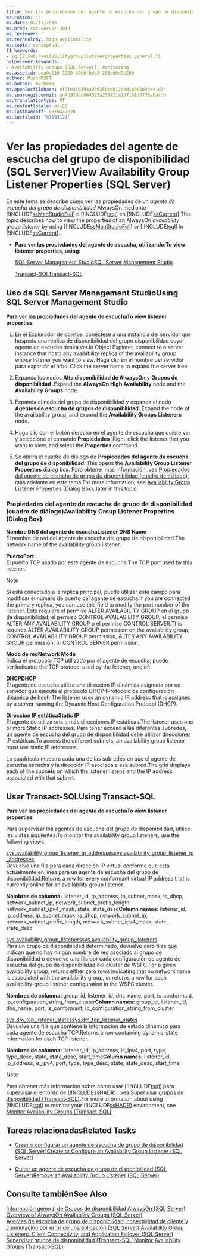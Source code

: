```yaml
---
title: Ver las propiedades del agente de escucha del grupo de disponibilidad (SQL Server) | Microsoft Docs
ms.custom: ''
ms.date: 07/11/2016
ms.prod: sql-server-2014
ms.reviewer: ''
ms.technology: high-availability
ms.topic: conceptual
f1_keywords:
- sql12.swb.availabilitygrouplistenerproperties.general.f1
helpviewer_keywords:
- Availability Groups [SQL Server], monitoring
ms.assetid: aca0d016-3228-40b8-bdc3-285ed6d9b280
author: MashaMSFT
ms.author: mathoma
ms.openlocfilehash: ef7fe316394a030350ceb12a0d1b8e2d48ee1d34
ms.sourcegitcommit: ad4d92dce894592a259721a1571b1d8736abacdb
ms.translationtype: MT
ms.contentlocale: es-ES
ms.lasthandoff: 08/04/2020
ms.locfileid: "87663121"
---
```

# <a name="view-availability-group-listener-properties-sql-server"></a><span data-ttu-id="fe19a-102">Ver las propiedades del agente de escucha del grupo de disponibilidad (SQL Server)</span><span class="sxs-lookup"><span data-stu-id="fe19a-102">View Availability Group Listener Properties (SQL Server)</span></span>
  <span data-ttu-id="fe19a-103">En este tema se describe cómo ver las propiedades de un *agente de escucha del grupo de disponibilidad* AlwaysOn mediante [!INCLUDE[ssManStudioFull](../../../includes/ssmanstudiofull-md.md)] o [!INCLUDE[tsql](../../../includes/tsql-md.md)] en [!INCLUDE[ssCurrent](../../../includes/sscurrent-md.md)].</span><span class="sxs-lookup"><span data-stu-id="fe19a-103">This topic describes how to view the properties of an AlwaysOn *availability group listener* by using [!INCLUDE[ssManStudioFull](../../../includes/ssmanstudiofull-md.md)] or [!INCLUDE[tsql](../../../includes/tsql-md.md)] in [!INCLUDE[ssCurrent](../../../includes/sscurrent-md.md)].</span></span>  
  
-   <span data-ttu-id="fe19a-104">**Para ver las propiedades del agente de escucha, utilizando:**</span><span class="sxs-lookup"><span data-stu-id="fe19a-104">**To view listener properties, using:**</span></span>  
  
     [<span data-ttu-id="fe19a-105">SQL Server Management Studio</span><span class="sxs-lookup"><span data-stu-id="fe19a-105">SQL Server Management Studio</span></span>](#SSMSProcedure)  
  
     [<span data-ttu-id="fe19a-106">Transact-SQL</span><span class="sxs-lookup"><span data-stu-id="fe19a-106">Transact-SQL</span></span>](#TsqlProcedure)  
  
##  <a name="using-sql-server-management-studio"></a><a name="SSMSProcedure"></a> <span data-ttu-id="fe19a-107">Uso de SQL Server Management Studio</span><span class="sxs-lookup"><span data-stu-id="fe19a-107">Using SQL Server Management Studio</span></span>  
 <span data-ttu-id="fe19a-108">**Para ver las propiedades del agente de escucha**</span><span class="sxs-lookup"><span data-stu-id="fe19a-108">**To view listener properties**</span></span>  
  
1.  <span data-ttu-id="fe19a-109">En el Explorador de objetos, conéctese a una instancia del servidor que hospeda una réplica de disponibilidad del grupo disponibilidad cuyo agente de escucha desea ver.</span><span class="sxs-lookup"><span data-stu-id="fe19a-109">In Object Explorer, connect to a server instance that hosts any availability replica of the availability group whose listener you want to view.</span></span> <span data-ttu-id="fe19a-110">Haga clic en el nombre del servidor para expandir el árbol.</span><span class="sxs-lookup"><span data-stu-id="fe19a-110">Click the server name to expand the server tree.</span></span>  
  
2.  <span data-ttu-id="fe19a-111">Expanda los nodos **Alta disponibilidad de AlwaysOn** y **Grupos de disponibilidad** .</span><span class="sxs-lookup"><span data-stu-id="fe19a-111">Expand the **AlwaysOn High Availability** node and the **Availability Groups** node.</span></span>  
  
3.  <span data-ttu-id="fe19a-112">Expanda el nodo del grupo de disponibilidad y expanda el nodo **Agentes de escucha de grupos de disponibilidad** .</span><span class="sxs-lookup"><span data-stu-id="fe19a-112">Expand the node of the availability group, and expand the **Availability Groups Listeners** node.</span></span>  
  
4.  <span data-ttu-id="fe19a-113">Haga clic con el botón derecho en el agente de escucha que quiere ver y seleccione el comando **Propiedades** .</span><span class="sxs-lookup"><span data-stu-id="fe19a-113">Right-click the listener that you want to view, and select the **Properties** command.</span></span>  
  
5.  <span data-ttu-id="fe19a-114">Se abrirá el cuadro de diálogo de **Propiedades del agente de escucha del grupo de disponibilidad** .</span><span class="sxs-lookup"><span data-stu-id="fe19a-114">This opens the **Availability Group Listener Properties** dialog box.</span></span> <span data-ttu-id="fe19a-115">Para obtener más información, vea [Propiedades del agente de escucha de grupo de disponibilidad (cuadro de diálogo)](#AgListenerPropertiesDialog), más adelante en este tema.</span><span class="sxs-lookup"><span data-stu-id="fe19a-115">For more information, see [Availability Group Listener Properties (Dialog Box)](#AgListenerPropertiesDialog), later in this topic.</span></span>  
  
###  <a name="availability-group-listener-properties-dialog-box"></a><a name="AgListenerPropertiesDialog"></a> <span data-ttu-id="fe19a-116">Propiedades del agente de escucha de grupo de disponibilidad (cuadro de diálogo)</span><span class="sxs-lookup"><span data-stu-id="fe19a-116">Availability Group Listener Properties (Dialog Box)</span></span>  
 <span data-ttu-id="fe19a-117">**Nombre DNS del agente de escucha**</span><span class="sxs-lookup"><span data-stu-id="fe19a-117">**Listener DNS Name**</span></span>  
 <span data-ttu-id="fe19a-118">El nombre de red del agente de escucha del grupo de disponibilidad.</span><span class="sxs-lookup"><span data-stu-id="fe19a-118">The network name of the availability group listener.</span></span>  
  
 <span data-ttu-id="fe19a-119">**Puerto**</span><span class="sxs-lookup"><span data-stu-id="fe19a-119">**Port**</span></span>  
 <span data-ttu-id="fe19a-120">El puerto TCP usado por este agente de escucha.</span><span class="sxs-lookup"><span data-stu-id="fe19a-120">The TCP port used by this listener.</span></span>  
  
> [!NOTE]  
>  <span data-ttu-id="fe19a-121">Si está conectado a la réplica principal, puede utilizar este campo para modificar el número de puerto del agente de escucha.</span><span class="sxs-lookup"><span data-stu-id="fe19a-121">If you are connected the primary replica, you can use this field to modify the port number of the listener.</span></span> <span data-ttu-id="fe19a-122">Esto requiere el permiso ALTER AVAILABILITY GROUP en el grupo de disponibilidad, el permiso CONTROL AVAILABILITY GROUP, el permiso ALTER ANY AVAILABILITY GROUP o el permiso CONTROL SERVER.</span><span class="sxs-lookup"><span data-stu-id="fe19a-122">This requires ALTER AVAILABILITY GROUP permission on the availability group, CONTROL AVAILABILITY GROUP permission, ALTER ANY AVAILABILITY GROUP permission, or CONTROL SERVER permission.</span></span>  
  
 <span data-ttu-id="fe19a-123">**Modo de red**</span><span class="sxs-lookup"><span data-stu-id="fe19a-123">**Network Mode**</span></span>  
 <span data-ttu-id="fe19a-124">Indica el protocolo TCP utilizado por el agente de escucha; puede ser:</span><span class="sxs-lookup"><span data-stu-id="fe19a-124">Indicates the TCP protocol used by the listener, one of:</span></span>  
  
 <span data-ttu-id="fe19a-125">**DHCP**</span><span class="sxs-lookup"><span data-stu-id="fe19a-125">**DHCP**</span></span>  
 <span data-ttu-id="fe19a-126">El agente de escucha utiliza una dirección IP dinámica asignada por un servidor que ejecute el protocolo DHCP (Protocolo de configuración dinámica de host).</span><span class="sxs-lookup"><span data-stu-id="fe19a-126">The listener uses an dynamic IP address that is assigned by a server running the Dynamic Host Configuration Protocol (DHCP).</span></span>  
  
 <span data-ttu-id="fe19a-127">**Dirección IP estática**</span><span class="sxs-lookup"><span data-stu-id="fe19a-127">**Static IP**</span></span>  
 <span data-ttu-id="fe19a-128">El agente de utiliza una o más direcciones IP estáticas.</span><span class="sxs-lookup"><span data-stu-id="fe19a-128">The listener uses one or more Static IP addresses.</span></span> <span data-ttu-id="fe19a-129">Para tener acceso a las diferentes subredes, un agente de escucha del grupo de disponibilidad debe utilizar direcciones IP estáticas.</span><span class="sxs-lookup"><span data-stu-id="fe19a-129">To access the different subnets, an availability group listener must use static IP addresses.</span></span>  
  
 <span data-ttu-id="fe19a-130">La cuadrícula muestra cada una de las subredes en que el agente de escucha escucha y la dirección IP asociada a esa subred.</span><span class="sxs-lookup"><span data-stu-id="fe19a-130">The grid displays each of the subnets on which the listener listens and the IP address associated with that subnet.</span></span>  
  
##  <a name="using-transact-sql"></a><a name="TsqlProcedure"></a> <span data-ttu-id="fe19a-131">Usar Transact-SQL</span><span class="sxs-lookup"><span data-stu-id="fe19a-131">Using Transact-SQL</span></span>  
 <span data-ttu-id="fe19a-132">**Para ver las propiedades del agente de escucha**</span><span class="sxs-lookup"><span data-stu-id="fe19a-132">**To view listener properties**</span></span>  
  
 <span data-ttu-id="fe19a-133">Para supervisar los agentes de escucha del grupo de disponibilidad, utilice las vistas siguientes:</span><span class="sxs-lookup"><span data-stu-id="fe19a-133">To monitor the availability group listeners, use the following views:</span></span>  
  
 [<span data-ttu-id="fe19a-134">sys.availability_group_listener_ip_addresses</span><span class="sxs-lookup"><span data-stu-id="fe19a-134">sys.availability_group_listener_ip_addresses</span></span>](/sql/relational-databases/system-catalog-views/sys-availability-group-listener-ip-addresses-transact-sql)  
 <span data-ttu-id="fe19a-135">Devuelve una fila para cada dirección IP virtual conforme que está actualmente en línea para un agente de escucha del grupo de disponibilidad.</span><span class="sxs-lookup"><span data-stu-id="fe19a-135">Returns a row for every conformant virtual IP address that is currently online for an availability group listener.</span></span>  
  
 <span data-ttu-id="fe19a-136">**Nombres de columna:** listener_id, ip_address, ip_subnet_mask, is_dhcp, network_subnet_ip, network_subnet_prefix_length, network_subnet_ipv4_mask, state, state_desc</span><span class="sxs-lookup"><span data-stu-id="fe19a-136">**Column names:** listener_id, ip_address, ip_subnet_mask, is_dhcp, network_subnet_ip, network_subnet_prefix_length, network_subnet_ipv4_mask, state, state_desc</span></span>  
  
 [<span data-ttu-id="fe19a-137">sys.availability_group_listeners</span><span class="sxs-lookup"><span data-stu-id="fe19a-137">sys.availability_group_listeners</span></span>](/sql/relational-databases/system-catalog-views/sys-availability-group-listeners-transact-sql)  
 <span data-ttu-id="fe19a-138">Para un grupo de disponibilidad determinado, devuelve cero filas que indican que no hay ningún nombre de red asociado al grupo de disponibilidad o devuelve una fila por cada configuración de agente de escucha del grupo de disponibilidad del clúster de WSFC.</span><span class="sxs-lookup"><span data-stu-id="fe19a-138">For a given availability group, returns either zero rows indicating that no network name is associated with the availability group, or returns a row for each availability-group listener configuration in the WSFC cluster.</span></span>  
  
 <span data-ttu-id="fe19a-139">**Nombres de columna:** group_id, listener_id, dns_name, port, is_conformant, ip_configuration_string_from_cluster</span><span class="sxs-lookup"><span data-stu-id="fe19a-139">**Column names:** group_id, listener_id, dns_name, port, is_conformant, ip_configuration_string_from_cluster</span></span>  
  
 [<span data-ttu-id="fe19a-140">sys.dm_tcp_listener_states</span><span class="sxs-lookup"><span data-stu-id="fe19a-140">sys.dm_tcp_listener_states</span></span>](/sql/relational-databases/system-dynamic-management-views/sys-dm-tcp-listener-states-transact-sql)  
 <span data-ttu-id="fe19a-141">Devuelve una fila que contiene la información de estado dinámico para cada agente de escucha TCP.</span><span class="sxs-lookup"><span data-stu-id="fe19a-141">Returns a row containing dynamic-state information for each TCP listener.</span></span>  
  
 <span data-ttu-id="fe19a-142">**Nombres de columna:** listener_id, ip_address, is_ipv4, port, type, type_desc, state, state_desc, start_time</span><span class="sxs-lookup"><span data-stu-id="fe19a-142">**Column names:** listener_id, ip_address, is_ipv4, port, type, type_desc, state, state_desc, start_time</span></span>  
  
> [!NOTE]  
>  <span data-ttu-id="fe19a-143">Para obtener más información sobre cómo usar [!INCLUDE[tsql](../../../includes/tsql-md.md)] para supervisar el entorno de [!INCLUDE[ssHADR](../../../includes/sshadr-md.md)] , vea [Supervisar grupos de disponibilidad &#40;Transact-SQL&#41;](monitor-availability-groups-transact-sql.md).</span><span class="sxs-lookup"><span data-stu-id="fe19a-143">For more information about using [!INCLUDE[tsql](../../../includes/tsql-md.md)] to monitor your [!INCLUDE[ssHADR](../../../includes/sshadr-md.md)] environment, see [Monitor Availability Groups &#40;Transact-SQL&#41;](monitor-availability-groups-transact-sql.md).</span></span>  
  
##  <a name="related-tasks"></a><a name="RelatedTasks"></a> <span data-ttu-id="fe19a-144">Tareas relacionadas</span><span class="sxs-lookup"><span data-stu-id="fe19a-144">Related Tasks</span></span>  
  
-   [<span data-ttu-id="fe19a-145">Crear o configurar un agente de escucha de grupo de disponibilidad &#40;SQL Server&#41;</span><span class="sxs-lookup"><span data-stu-id="fe19a-145">Create or Configure an Availability Group Listener &#40;SQL Server&#41;</span></span>](create-or-configure-an-availability-group-listener-sql-server.md)  
  
-   [<span data-ttu-id="fe19a-146">Quitar un agente de escucha de grupo de disponibilidad &#40;SQL Server&#41;</span><span class="sxs-lookup"><span data-stu-id="fe19a-146">Remove an Availability Group Listener &#40;SQL Server&#41;</span></span>](remove-an-availability-group-listener-sql-server.md)  
  
## <a name="see-also"></a><span data-ttu-id="fe19a-147">Consulte también</span><span class="sxs-lookup"><span data-stu-id="fe19a-147">See Also</span></span>  
 <span data-ttu-id="fe19a-148">[Información general de Grupos de disponibilidad AlwaysOn &#40;SQL Server&#41;](overview-of-always-on-availability-groups-sql-server.md) </span><span class="sxs-lookup"><span data-stu-id="fe19a-148">[Overview of AlwaysOn Availability Groups &#40;SQL Server&#41;](overview-of-always-on-availability-groups-sql-server.md) </span></span>  
 <span data-ttu-id="fe19a-149">[Agentes de escucha de grupo de disponibilidad, conectividad de cliente y conmutación por error de una aplicación &#40;SQL Server&#41;](../../listeners-client-connectivity-application-failover.md) </span><span class="sxs-lookup"><span data-stu-id="fe19a-149">[Availability Group Listeners, Client Connectivity, and Application Failover &#40;SQL Server&#41;](../../listeners-client-connectivity-application-failover.md) </span></span>  
 [<span data-ttu-id="fe19a-150">Supervisar grupos de disponibilidad &#40;Transact-SQL&#41;</span><span class="sxs-lookup"><span data-stu-id="fe19a-150">Monitor Availability Groups &#40;Transact-SQL&#41;</span></span>](monitor-availability-groups-transact-sql.md)  
  
  
